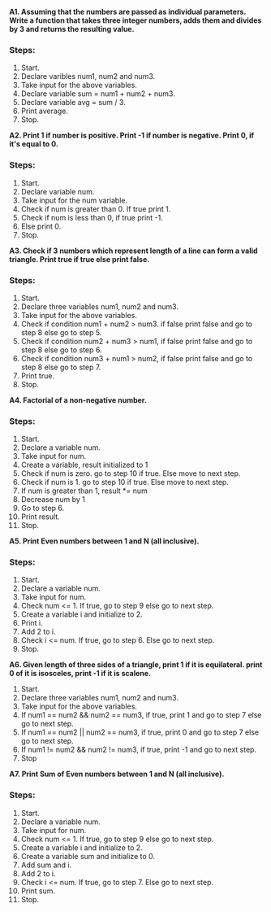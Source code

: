 **A1. Assuming that the numbers are passed as individual parameters.
Write a function that takes three integer numbers, adds them and divides by 3 and returns the resulting value.**

### Steps:

1. Start.
2. Declare varibles num1, num2 and num3.
3. Take input for the above variables.
4. Declare variable sum = num1 + num2 + num3.
5. Declare variable avg = sum / 3.
6. Print average.
7. Stop.

**A2. Print 1 if number is positive. Print -1 if number is negative. Print 0, if it's equal to 0.**

### Steps:

1. Start.
2. Declare variable num.
3. Take input for the num variable.
4. Check if num is greater than 0. If true print 1.
5. Check if num is less than 0, if true print -1.
6. Else print 0.
7. Stop.

**A3. Check if 3 numbers which represent length of a line can form a valid triangle. Print true if true else print false.**

### Steps:

1. Start.
2. Declare three variables num1, num2 and num3.
3. Take input for the above variables.
4. Check if condition num1 + num2 > num3. if false print false and go to step 8 else go to step 5.
5. Check if condition num2 + num3 > num1, if false print false and go to step 8 else go to step 6.
6. Check if condition num3 + num1 > num2, if false print false and go to step 8 else go to step 7.
7. Print true.
8. Stop.

**A4. Factorial of a non-negative number.**

### Steps:

1. Start.
2. Declare a variable num.
3. Take input for num.
4. Create a variable, result initialized to 1
5. Check if num is zero. go to step 10 if true. Else move to next step.
6. Check if num is 1. go to step 10 if true. Else move to next step.
7. If num is greater than 1, result *= num
8. Decrease num by 1
9. Go to step 6.
10. Print result.
11. Stop.

**A5. Print Even numbers between 1 and N (all inclusive).**

### Steps:

1. Start.
2. Declare a variable num.
3. Take input for num.
4. Check num <= 1. If true, go to step 9 else go to next step.
5. Create a variable i and initialize to 2.
6. Print i.
7. Add 2 to i.
8. Check i <= num. If true, go to step 6. Else go to next step.
9. Stop.

**A6. Given length of three sides of a triangle, print 1 if it is equilateral. print 0 of it is isosceles, print -1 if it is scalene.**

1. Start.
2. Declare three variables num1, num2 and num3.
3. Take input for the above variables.
4. If num1 == num2 && num2 == num3, if true, print 1 and go to step 7 else go to next step.
5. If num1 == num2 || num2 == num3, if true, print 0 and go to step 7 else go to next step.
6. If num1 != num2 && num2 != num3, if true, print -1 and go to next step.
7. Stop

**A7. Print Sum of Even numbers between 1 and N (all inclusive).**

### Steps:

1. Start.
2. Declare a variable num.
3. Take input for num.
4. Check num <= 1. If true, go to step 9 else go to next step.
5. Create a variable i and initialize to 2.
6. Create a variable sum and initialize to 0.
7. Add sum and i.
8. Add 2 to i.
8. Check i <= num. If true, go to step 7. Else go to next step.
9. Print sum.
10. Stop.